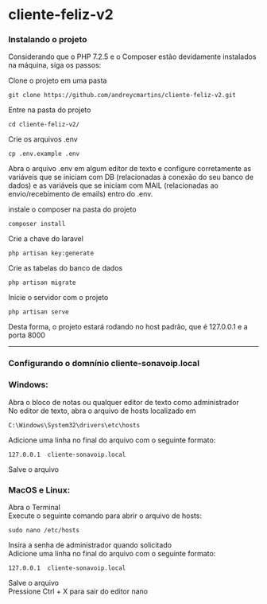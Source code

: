 # cliente-feliz-v2
 
### Instalando o projeto

Considerando que o PHP 7.2.5 e o Composer estão devidamente instalados na máquina, siga os passos:

Clone o projeto em uma pasta
```
git clone https://github.com/andreycmartins/cliente-feliz-v2.git
```
Entre na pasta do projeto
```
cd cliente-feliz-v2/
```
Crie os arquivos .env
```
cp .env.example .env
```

Abra o arquivo .env em algum editor de texto e configure corretamente as variáveis que se iniciam com DB (relacionadas à conexão do seu banco de dados) e as variáveis que se iniciam com MAIL (relacionadas ao envio/recebimento de emails) entro do .env.

instale o composer na pasta do projeto
```
composer install
```
Crie a chave do laravel
```
php artisan key:generate
```
Crie as tabelas do banco de dados
```
php artisan migrate
```
Inicie o servidor com o projeto
```
php artisan serve
```
Desta forma, o projeto estará rodando no host padrão, que é 127.0.0.1 e a porta 8000

---

### Configurando o domnínio cliente-sonavoip.local

<h3>Windows:</h3>

Abra o bloco de notas ou qualquer editor de texto como administrador<br>
No editor de texto, abra o arquivo de hosts localizado em
```
C:\Windows\System32\drivers\etc\hosts
```
Adicione uma linha no final do arquivo com o seguinte formato: 
```
127.0.0.1  cliente-sonavoip.local
```
Salve o arquivo<br>
<h3>MacOS e Linux:</h3>

Abra o Terminal<br>
Execute o seguinte comando para abrir o arquivo de hosts: 
```
sudo nano /etc/hosts
```
Insira a senha de administrador quando solicitado<br>
Adicione uma linha no final do arquivo com o seguinte formato: 
```
127.0.0.1  cliente-sonavoip.local
```
Salve o arquivo<br>
Pressione Ctrl + X para sair do editor nano<br>